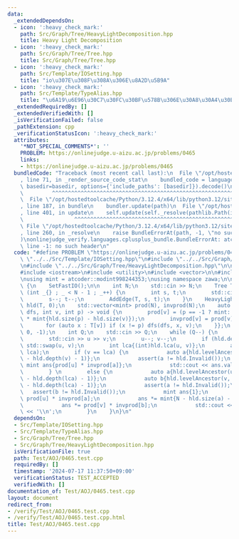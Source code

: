 ```yaml
---
data:
  _extendedDependsOn:
  - icon: ':heavy_check_mark:'
    path: Src/Graph/Tree/HeavyLightDecomposition.hpp
    title: Heavy Light Decomposition
  - icon: ':heavy_check_mark:'
    path: Src/Graph/Tree/Tree.hpp
    title: Src/Graph/Tree/Tree.hpp
  - icon: ':heavy_check_mark:'
    path: Src/Template/IOSetting.hpp
    title: "io\u307E\u308F\u308A\u306E\u8A2D\u5B9A"
  - icon: ':heavy_check_mark:'
    path: Src/Template/TypeAlias.hpp
    title: "\u6A19\u6E96\u30C7\u30FC\u30BF\u578B\u306E\u30A8\u30A4\u30EA\u30A2\u30B9"
  _extendedRequiredBy: []
  _extendedVerifiedWith: []
  _isVerificationFailed: false
  _pathExtension: cpp
  _verificationStatusIcon: ':heavy_check_mark:'
  attributes:
    '*NOT_SPECIAL_COMMENTS*': ''
    PROBLEM: https://onlinejudge.u-aizu.ac.jp/problems/0465
    links:
    - https://onlinejudge.u-aizu.ac.jp/problems/0465
  bundledCode: "Traceback (most recent call last):\n  File \"/opt/hostedtoolcache/Python/3.12.4/x64/lib/python3.12/site-packages/onlinejudge_verify/documentation/build.py\"\
    , line 71, in _render_source_code_stat\n    bundled_code = language.bundle(stat.path,\
    \ basedir=basedir, options={'include_paths': [basedir]}).decode()\n          \
    \         ^^^^^^^^^^^^^^^^^^^^^^^^^^^^^^^^^^^^^^^^^^^^^^^^^^^^^^^^^^^^^^^^^^^^^^^^^^^^^^^^^\n\
    \  File \"/opt/hostedtoolcache/Python/3.12.4/x64/lib/python3.12/site-packages/onlinejudge_verify/languages/cplusplus.py\"\
    , line 187, in bundle\n    bundler.update(path)\n  File \"/opt/hostedtoolcache/Python/3.12.4/x64/lib/python3.12/site-packages/onlinejudge_verify/languages/cplusplus_bundle.py\"\
    , line 401, in update\n    self.update(self._resolve(pathlib.Path(included), included_from=path))\n\
    \                ^^^^^^^^^^^^^^^^^^^^^^^^^^^^^^^^^^^^^^^^^^^^^^^^^^^^^^^^^\n \
    \ File \"/opt/hostedtoolcache/Python/3.12.4/x64/lib/python3.12/site-packages/onlinejudge_verify/languages/cplusplus_bundle.py\"\
    , line 260, in _resolve\n    raise BundleErrorAt(path, -1, \"no such header\"\
    )\nonlinejudge_verify.languages.cplusplus_bundle.BundleErrorAt: atcoder/modint:\
    \ line -1: no such header\n"
  code: "#define PROBLEM \"https://onlinejudge.u-aizu.ac.jp/problems/0465\"\n\n#include\
    \ \"../../Src/Template/IOSetting.hpp\"\n#include \"../../Src/Graph/Tree/Tree.hpp\"\
    \n#include \"../../Src/Graph/Tree/HeavyLightDecomposition.hpp\"\n\n#include <cassert>\n\
    #include <iostream>\n#include <utility>\n#include <vector>\n\n#include \"atcoder/modint\"\
    \nusing mint = atcoder::modint998244353;\nusing namespace zawa;\n\nint main()\
    \ {\n    SetFastIO();\n\n    int N;\n    std::cin >> N;\n    Tree T(N);\n    for\
    \ (int _{} ; _ < N - 1 ; _++) {\n        int s, t;\n        std::cin >> s >> t;\n\
    \        s--; t--;\n        AddEdge(T, s, t);\n    }\n    HeavyLightDecomposition\
    \ hld(T, 0);\n    std::vector<mint> prod(N), invprod(N);\n    auto dfs{[&](auto\
    \ dfs, int v, int p) -> void {\n        prod[v] = (p == -1 ? mint::raw(1) : prod[p]\
    \ * mint{hld.size(p) - hld.size(v)});\n        invprod[v] = prod[v].inv();\n \
    \       for (auto x : T[v]) if (x != p) dfs(dfs, x, v);\n    }};\n    dfs(dfs,\
    \ 0, -1);\n    int Q;\n    std::cin >> Q;\n    while (Q--) {\n        int u, v;\n\
    \        std::cin >> u >> v;\n        u--; v--;\n        if (hld.depth(u) < hld.depth(v))\
    \ std::swap(u, v);\n        int lca{(int)hld.lca(u, v)};\n        assert(u !=\
    \ lca);\n        if (v == lca) {\n            auto a{hld.levelAncestor(u, hld.depth(u)\
    \ - hld.depth(v) - 1)};\n            assert(a != hld.Invalid());\n           \
    \ mint ans{prod[u] * invprod[a]};\n            std::cout << ans.val() << '\\n';\n\
    \        } \n        else {\n            auto a{hld.levelAncestor(u, hld.depth(u)\
    \ - hld.depth(lca) - 1)};\n            auto b{hld.levelAncestor(v, hld.depth(v)\
    \ - hld.depth(lca) - 1)};\n            assert(a != hld.Invalid());\n         \
    \   assert(b != hld.Invalid());\n            mint ans{1};\n            ans *=\
    \ prod[u] * invprod[a];\n            ans *= mint{N - hld.size(a) - hld.size(b)};\n\
    \            ans *= prod[v] * invprod[b];\n            std::cout << ans.val()\
    \ << '\\n';\n        }\n    }\n}\n"
  dependsOn:
  - Src/Template/IOSetting.hpp
  - Src/Template/TypeAlias.hpp
  - Src/Graph/Tree/Tree.hpp
  - Src/Graph/Tree/HeavyLightDecomposition.hpp
  isVerificationFile: true
  path: Test/AOJ/0465.test.cpp
  requiredBy: []
  timestamp: '2024-07-17 11:37:50+09:00'
  verificationStatus: TEST_ACCEPTED
  verifiedWith: []
documentation_of: Test/AOJ/0465.test.cpp
layout: document
redirect_from:
- /verify/Test/AOJ/0465.test.cpp
- /verify/Test/AOJ/0465.test.cpp.html
title: Test/AOJ/0465.test.cpp
---
```

